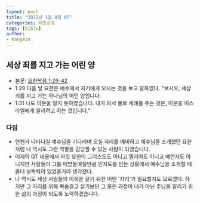 ```yaml
---
layout: post
title: "2022년 1월 4일 QT"
categories: 매일성경
tags: [bible]
author:
- Kangmin
---
```


## 세상 죄를 지고 가는 어린 양
- 본문: [요한복음 1:29-42](https://www.bskorea.or.kr/bible/korbibReadpage.php?version=SAENEW&book=jhn&chap=1&sec=29&range=all&keyword1=#focus)
- 1:29 다음 날 요한은 예수께서 자기에게 오시는 것을 보고 말하였다. "보시오, 세상 죄를 지고 가는 하나님의 어린 양입니다.
- 1:31 나도 이분을 알지 못하였습니다. 내가 와서 물로 세례를 주는 것은, 이분을 이스라엘에게 알리려고 하는 것입니다."

### 다짐
- 언젠가 나타나실 예수님을 기다리며 오실 자리를 예비하고 예수님을 소개했던 요한처럼 나 역시도 그런 역할을 감당할 수 있는 사람이 되겠습니다.
- 어제의 QT 내용에서 자칫 요한이 그리스도도 아니고 엘리야도 아니고 예언자도 아니지만 사람들이 그를 떠받들여질만큼 인지도를 만든 상황에서
  예수님을 소개할 때 좀더 설득력이 있었을거라 생각했다.
- 나 역시도 세상 사람들의 이목을 끌기 위한 어떤 '자리'가 필요할지도 모르겠다. 하지만 그 자리를 위해 목숨걸고 살기보단 그 모든 과정이 내가 아닌
  주님을 알리기 위한 삶의 과정이 되도록 노력하겠습니다.
